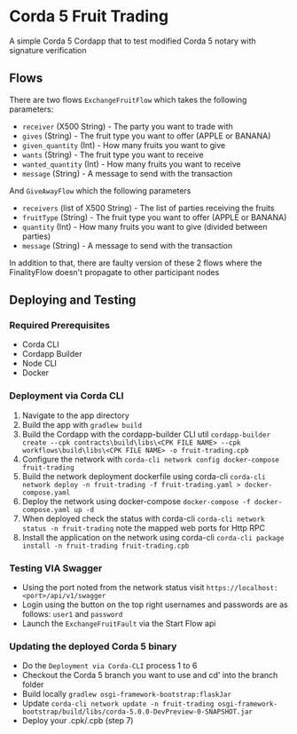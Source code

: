 # Corda 5 Fruit Trading

A simple Corda 5 Cordapp that to test modified Corda 5 notary with signature verification


## Flows

There are two flows `ExchangeFruitFlow` which takes the following parameters:

- `receiver` (X500 String) - The party you want to trade with
- `gives` (String) - The fruit type you want to offer (APPLE or BANANA)
- `given_quantity` (Int) - How many fruits you want to give
- `wants` (String) - The fruit type you want to receive
- `wanted_quantity` (Int) - How many fruits you want to receive
- `message` (String) - A message to send with the transaction

And `GiveAwayFlow` which the following parameters

- `receivers` (list of X500 String) - The list of parties receiving the fruits
- `fruitType` (String) - The fruit type you want to offer (APPLE or BANANA)
- `quantity` (Int) - How many fruits you want to give (divided between parties)
- `message` (String) - A message to send with the transaction

In addition to that, there are faulty version of these 2 flows where the FinalityFlow doesn't propagate 
to other participant nodes

## Deploying and Testing
### Required Prerequisites

- Corda CLI
- Cordapp Builder
- Node CLI
- Docker

### Deployment via Corda CLI

1. Navigate to the app directory
2. Build the app with `gradlew build`
3. Build the Cordapp with the cordapp-builder CLI util `cordapp-builder create --cpk contracts\build\libs\<CPK FILE NAME> --cpk workflows\build\libs\<CPK FILE NAME> -o fruit-trading.cpb`
4. Configure the network with `corda-cli network config docker-compose fruit-trading`
5. Build the network deployment dockerfile using corda-cli `corda-cli network deploy -n fruit-trading -f fruit-trading.yaml > docker-compose.yaml`
6. Deploy the network using docker-compose `docker-compose -f docker-compose.yaml up -d`
7. When deployed check the status with corda-cli `corda-cli network status -n fruit-trading` note the mapped web ports for Http RPC
8. Install the application on the network using corda-cli `corda-cli package install -n fruit-trading fruit-trading.cpb`

### Testing VIA Swagger
- Using the port noted from the network status visit `https://localhost:<port>/api/v1/swagger`
- Login using the button on the top right usernames and passwords are as follows: `user1` and `password`
- Launch the `ExchangeFruitFault` via the Start Flow api 

### Updating the deployed Corda 5 binary

- Do the `Deployment via Corda-CLI` process 1 to 6
- Checkout the Corda 5 branch you want to use and cd' into the branch folder
- Build locally `gradlew osgi-framework-bootstrap:flaskJar`
- Update `corda-cli network update -n fruit-trading osgi-framework-bootstrap/build/libs/corda-5.0.0-DevPreview-0-SNAPSHOT.jar`
- Deploy your .cpk/.cpb (step 7)
